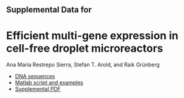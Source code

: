 ## Supplemental Data for 

# Efficient multi-gene expression in cell-free droplet microreactors

Ana Maria Restrepo Sierra, Stefan T. Arold, and Raik Grünberg

* [DNA sequences](sequences)
* [Matlab script and examples](matlab)
* [Supplemental PDF](Supplement.pdf)
